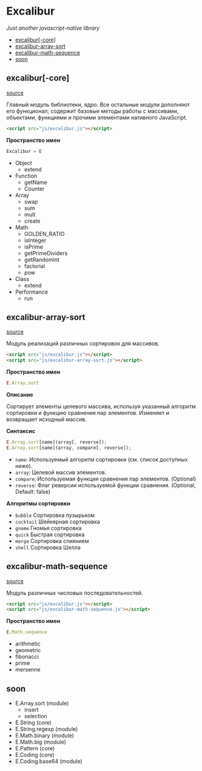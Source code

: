 # Excalibur
*Just another javascript-native library*

+ [excalibur[-core]](#excalibur-core)
+ [excalibur-array-sort](#excalibur-array-sort)
+ [excalibur-math-sequence](#excalibur-math-sequence)
+ [soon](#soon)

## excalibur[-core]
[source](src/js/excalibur.js)

Главный модуль библиотеки, ядро. Все остальные модули дополняют его функционал; содержит базовые методы работы с массивами, объектами, функциями и прочими элементами нативного JavaScript.
```html
<script src="js/excalibur.js"></script>
```
**Пространство имен**
```javascript
Excalibur = E
```
+ Object
  - extend
+ Function
  - getName
  - Counter
+ Array
  - swap
  - sum
  - mult
  - create
+ Math
  - GOLDEN_RATIO
  - isInteger
  - isPrime
  - getPrimeDividers
  - getRandomInt
  - factorial
  - pow
+ Class
  - extend
+ Performance
  - run

## excalibur-array-sort
[source](src/js/excalibur-array-sort.js)

Модуль реализаций различных сортировок для массивов.
```html
<script src="js/excalibur.js"></script>
<script src="js/excalibur-array-sort.js"></script>
```
**Пространство имен**
```javascript
E.Array.sort
```
**Описание**

Сортирует элементы целевого массива, используя указанный алгоритм сортировки и функцию сравнения пар элементов. Изменяет и возвращает исходный массив.

**Синтаксис**
```javascript
E.Array.sort[name](array[, reverse]);
E.Array.sort[name](array, compare[, reverse]);
```
+ `name`: Используемый алгоритм сортировки (см. список доступных ниже).
+ `array`: Целевой массив элементов.
+ `compare`: Используемая функция сравнения пар элементов. (Optional)
+ `reverse`: Флаг реверсии используемой функции сравнения. (Optional, Default: false)

**Алгоритмы сортировки**
+ `bubble` Сортировка пузырьком
+ `cocktail` Шейкерная сортировка
+ `gnome` Гномья сортировка
+ `quick` Быстрая сортировка
+ `merge` Сортировка слиянием
+ `shell` Сортировка Шелла

## excalibur-math-sequence
[source](src/js/excalibur-math-sequence.js)

Модуль различных числовых последовательностей.
```html
<script src="js/excalibur.js"></script>
<script src="js/excalibur-math-sequence.js"></script>
```
**Пространство имен**
```javascript
E.Math.sequence
```
+ arithmetic
+ geometric
+ fibonacci
+ prime
+ mersenne

## soon
+ E.Array.sort (module)
  - insert
  - selection
+ E.String (core)
+ E.String.regexp (module)
+ E.Math.binary (module)
+ E.Math.big (module)
+ E.Pattern (core)
+ E.Coding (core)
+ E.Coding.base64 (module)
